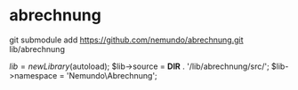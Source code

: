 # abrechnung






git submodule add https://github.com/nemundo/abrechnung.git lib/abrechnung



$lib = new Library($autoload);
$lib->source = __DIR__ . '/lib/abrechnung/src/';
$lib->namespace = 'Nemundo\\Abrechnung';
